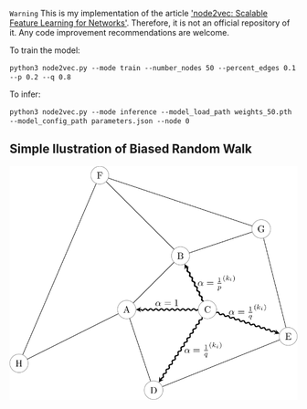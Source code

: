 `Warning` This is my implementation of the article ['node2vec: Scalable Feature Learning for Networks'](https://arxiv.org/pdf/1607.00653.pdf). Therefore, it is not an official repository of it. Any code improvement recommendations are welcome.

To train the model:
```
python3 node2vec.py --mode train --number_nodes 50 --percent_edges 0.1 --p 0.2 --q 0.8
```

To infer:
```
python3 node2vec.py --mode inference --model_load_path weights_50.pth --model_config_path parameters.json --node 0
```
## Simple Ilustration of Biased Random Walk

![](https://github.com/paulosantosneto/GNNs/blob/main/graph_embeddings/node2vec/biased_random_walk.png)

